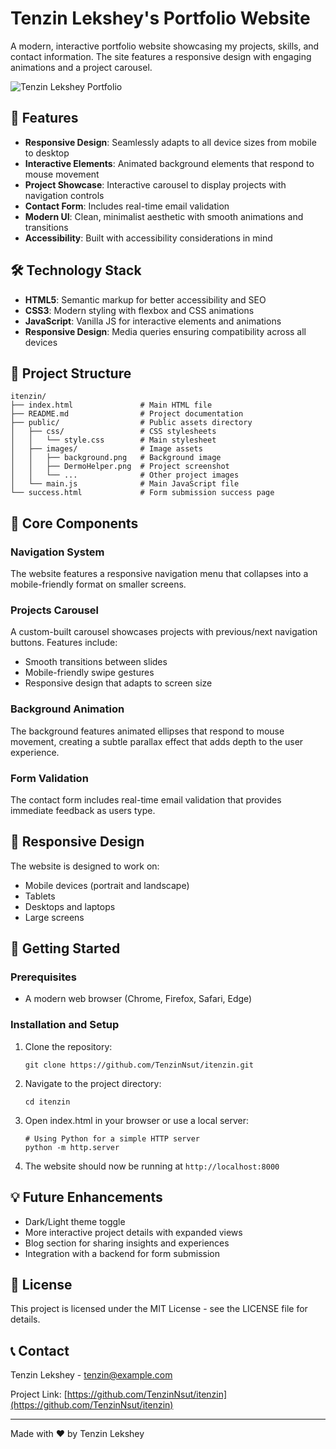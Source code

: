 # Tenzin Lekshey's Portfolio Website

A modern, interactive portfolio website showcasing my projects, skills, and contact information. The site features a responsive design with engaging animations and a project carousel.

![Tenzin Lekshey Portfolio](images/portfolio-preview.png)

## 🌟 Features

- **Responsive Design**: Seamlessly adapts to all device sizes from mobile to desktop
- **Interactive Elements**: Animated background elements that respond to mouse movement
- **Project Showcase**: Interactive carousel to display projects with navigation controls
- **Contact Form**: Includes real-time email validation
- **Modern UI**: Clean, minimalist aesthetic with smooth animations and transitions
- **Accessibility**: Built with accessibility considerations in mind

## 🛠️ Technology Stack

- **HTML5**: Semantic markup for better accessibility and SEO
- **CSS3**: Modern styling with flexbox and CSS animations
- **JavaScript**: Vanilla JS for interactive elements and animations
- **Responsive Design**: Media queries ensuring compatibility across all devices

## 🚀 Project Structure

```
itenzin/
├── index.html               # Main HTML file
├── README.md                # Project documentation
├── public/                  # Public assets directory
│   ├── css/                 # CSS stylesheets
│   │   └── style.css        # Main stylesheet
│   ├── images/              # Image assets
│   │   ├── background.png   # Background image
│   │   ├── DermoHelper.png  # Project screenshot
│   │   └── ...              # Other project images
│   └── main.js              # Main JavaScript file
└── success.html             # Form submission success page
```

## 🔧 Core Components

### Navigation System
The website features a responsive navigation menu that collapses into a mobile-friendly format on smaller screens.

### Projects Carousel
A custom-built carousel showcases projects with previous/next navigation buttons. Features include:
- Smooth transitions between slides
- Mobile-friendly swipe gestures
- Responsive design that adapts to screen size

### Background Animation
The background features animated ellipses that respond to mouse movement, creating a subtle parallax effect that adds depth to the user experience.

### Form Validation
The contact form includes real-time email validation that provides immediate feedback as users type.

## 📱 Responsive Design

The website is designed to work on:
- Mobile devices (portrait and landscape)
- Tablets
- Desktops and laptops
- Large screens

## 🚀 Getting Started

### Prerequisites
- A modern web browser (Chrome, Firefox, Safari, Edge)

### Installation and Setup
1. Clone the repository:
   ```
   git clone https://github.com/TenzinNsut/itenzin.git
   ```

2. Navigate to the project directory:
   ```
   cd itenzin
   ```

3. Open index.html in your browser or use a local server:
   ```
   # Using Python for a simple HTTP server
   python -m http.server
   ```

4. The website should now be running at `http://localhost:8000`

## 💡 Future Enhancements

- Dark/Light theme toggle
- More interactive project details with expanded views
- Blog section for sharing insights and experiences
- Integration with a backend for form submission

## 📄 License

This project is licensed under the MIT License - see the LICENSE file for details.

## 📞 Contact

Tenzin Lekshey - [tenzin@example.com](mailto:tenzin@example.com)

Project Link: [https://github.com/TenzinNsut/itenzin](https://github.com/TenzinNsut/itenzin)

---

Made with ❤️ by Tenzin Lekshey
